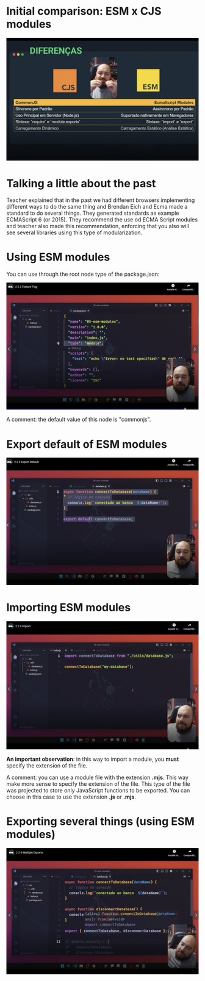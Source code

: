 # Initial comparison: ESM x CJS modules

![comparision-cjs-x-esm](images/comparision-cjs-x-esm.png)


# Talking a little about the past

Teacher explained that in the past we had different browsers implementing different ways to do the same thing and Brendan Eich and Ecma made a standard to do several things. They generated standards as example ECMAScript 6 (or 2015). They recommend the use od ECMA Script modules and teacher also made this recommendation, enforcing that you also will see several libraries using this type of modularization.


# Using ESM modules

You can use through the root node type of the package.json:

![using-esm-modules](images/using-esm-modules.png)

A comment: the default value of this node is "commonjs".


# Export default of ESM modules

![export default of ESM modules](images/export-default-esm-modules.png)


# Importing ESM modules

![importing ESM modules](images/importing-esm-modules.png)

**An important observation**: in this way to import a module, you **must** specify the extension of the file.

A comment: you can use a module file with the extension **.mjs**. This way make more sense to specify the extension of the file. This type of the file was projected to store only JavaScript functions to be exported. You can choose in this case to use the extension **.js** or **.mjs**.


# Exporting several things (using ESM modules)

![exporting several things](images/exporting-several-things.png)
